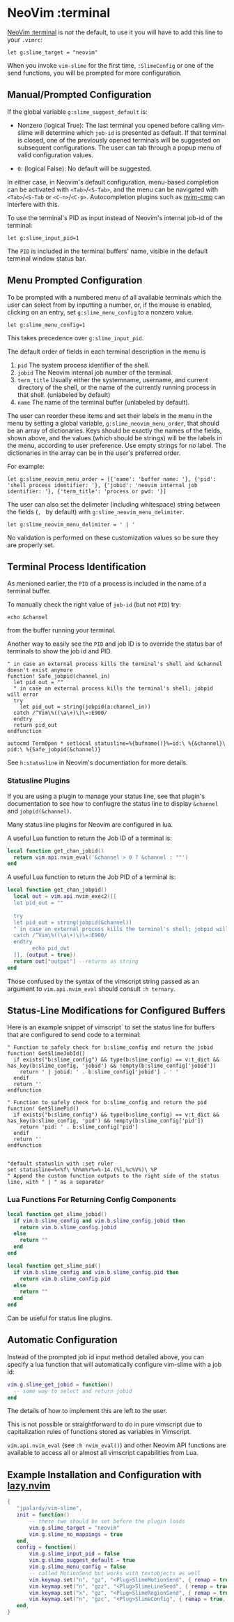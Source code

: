 # NeoVim :terminal

[NeoVim :terminal](https://neovim.io/doc/user/nvim_terminal_emulator.html) is *not* the default, to use it you will have to add this line to your `.vimrc`:

```vim
let g:slime_target = "neovim"
```

When you invoke `vim-slime` for the first time, `:SlimeConfig` or one of the send functions, you will be prompted for more configuration.

## Manual/Prompted Configuration

If the global variable `g:slime_suggest_default` is:

- Nonzero (logical True): The last terminal you opened before calling vim-slime will determine which `job-id` is presented as default. If that terminal is closed, one of the previously opened terminals will be suggested on subsequent configurations. The user can tab through a popup menu of valid configuration values.

- `0`: (logical False): No default will be suggested.


In either case, in Neovim's default configuration, menu-based completion can be activated with `<Tab>`/`<S-Tab>`, and the menu can be navigated with `<Tab>`/`<S-Tab` or `<C-n>`/`<C-p>`.  Autocompletion plugins such as [nvim-cmp](https://github.com/hrsh7th/nvim-cmp) can interfere with this.

To use the terminal's PID as input instead of Neovim's internal job-id of the terminal:

```vim
let g:slime_input_pid=1
```

The `PID` is included in the terminal buffers' name, visible in the default terminal window status bar.


## Menu Prompted Configuration

To be prompted with a numbered menu of all available terminals which the user can select from by inputting a number, or, if the mouse is enabled, clicking on an entry, set `g:slime_menu_config` to a nonzero value.

```vim
let g:slime_menu_config=1
```

This takes precedence over `g:slime_input_pid`.

The default order of fields in each terminal description in the menu is 

1. `pid`  The system process identifier of the shell.
2. `jobid` The Neovim internal job number of the terminal.
3. `term_title` Usually either the systemname, username, and current directory of the shell, or the name of the currently running process in that shell. (unlabeled by default)
4. `name` The name of the terminal buffer (unlabeled by default).

The user can reorder these items and set their labels in the menu in the menu by setting a global variable,  `g:slime_neovim_menu_order`, that should be an array of dictionaries. Keys should be exactly the names of the fields, shown above, and the values (which should  be strings) will be the labels in the menu, according to user preference.  Use empty strings for no label.  The dictionaries in the array can be in the user's preferred order.

For example:

```vim
let g:slime_neovim_menu_order = [{'name': 'buffer name: '}, {'pid': 'shell process identifier: '}, {'jobid': 'neovim internal job identifier: '}, {'term_title': 'process or pwd: '}]
```

The user can also set the delimeter (including whitespace) string between the fields (`, ` by default) with `g:slime_neovim_menu_delimiter`.

```vim
let g:slime_neovim_menu_delimiter = ' | '
```

No validation is performed on these customization values so be sure they are properly set.


## Terminal Process Identification

As menioned earlier, the `PID` of a process is included in the name of a terminal buffer.

To manually check the right value of `job-id`  (but not `PID`) try:

```vim
echo &channel
```

from the buffer running your terminal.

Another way to easily see the `PID` and job ID is to override the status bar of terminals to show the job id and PID.

```vim
" in case an external process kills the terminal's shell and &channel doesn't exist anymore
function! Safe_jobpid(channel_in)
  let pid_out = ""
  " in case an external process kills the terminal's shell; jobpid will error
  try
    let pid_out = string(jobpid(a:channel_in))
  catch /^Vim\%((\a\+)\)\=:E900/
  endtry
  return pid_out
endfunction

autocmd TermOpen * setlocal statusline=%{bufname()}%=id:\ %{&channel}\ pid:\ %{Safe_jobpid(&channel)}
```

See `h:statusline` in Neovim's documentiation for more details.

### Statusline Plugins

If you are using a plugin to manage your status line, see that plugin's documentation to see how to confiugre the status line to display `&channel` and `jobpid(&channel)`.

Many status line plugins for Neovim are configured in lua.

A useful Lua function to return the Job ID of a terminal is:

```lua
local function get_chan_jobid()
  return vim.api.nvim_eval('&channel > 0 ? &channel : ""')
end
```

A useful Lua function to return the Job PID of a terminal is:

```lua
local function get_chan_jobpid()
  local out = vim.api.nvim_exec2([[
  let pid_out = ""
  
  try
  let pid_out = string(jobpid(&channel))
  " in case an external process kills the terminal's shell; jobpid will error
  catch /^Vim\%((\a\+)\)\=:E900/
  endtry
  		echo pid_out
  ]], {output = true})
  return out["output"] --returns as string
end
```

Those confused by the syntax of the vimscript string passed as an argument to `vim.api.nvim_eval` should consult `:h ternary`.

## Status-Line Modifications for Configured Buffers

Here is an example snippet of vimscript` to set the status line for buffers that are configured to send code to a terminal:

```vim
" Function to safely check for b:slime_config and return the jobid
function! GetSlimeJobId()
  if exists("b:slime_config") && type(b:slime_config) == v:t_dict && has_key(b:slime_config, 'jobid') && !empty(b:slime_config['jobid'])
    return ' | jobid: ' . b:slime_config['jobid'] . ' '
  endif
  return ''
endfunction

" Function to safely check for b:slime_config and return the pid
function! GetSlimePid()
  if exists("b:slime_config") && type(b:slime_config) == v:t_dict && has_key(b:slime_config, 'pid') && !empty(b:slime_config['pid'])
    return 'pid: ' . b:slime_config['pid']
  endif
  return ''
endfunction


"default statuslin with :set ruler
set statusline=%<%f\ %h%m%r%=%-14.(%l,%c%V%)\ %P
" Append the custom function outputs to the right side of the status line, with " | " as a separator
```

### Lua Functions For Returning Config Components


```lua
local function get_slime_jobid()
  if vim.b.slime_config and vim.b.slime_config.jobid then
    return vim.b.slime_config.jobid
  else
    return ""
  end
end
```

```lua
local function get_slime_pid()
  if vim.b.slime_config and vim.b.slime_config.pid then
    return vim.b.slime_config.pid
  else
    return ""
  end
end
```

Can be useful for status line plugins.

## Automatic Configuration

Instead of the prompted job id input method detailed above, you can specify a lua function that will automatically configure vim-slime with a job id:

```lua
vim.g.slime_get_jobid = function()
  -- some way to select and return jobid
end
```

The details of how to implement this are left to the user.

This is not possible or straightforward to do in pure vimscript due to capitalization rules of functions stored as variables in Vimscript.

 `vim.api.nvim_eval` (see `:h nvim_eval()`) and other Neovim API functions are available to access all or almost all vimscript capabilities from Lua.

 ## Example Installation and Configuration with [lazy.nvim](https://github.com/folke/lazy.nvim)


 ```lua
{
	"jpalardy/vim-slime",
	init = function()
		-- these two should be set before the plugin loads
		vim.g.slime_target = "neovim"
		vim.g.slime_no_mappings = true
	end,
	config = function()
		vim.g.slime_input_pid = false
		vim.g.slime_suggest_default = true
		vim.g.slime_menu_config = false
		-- called MotionSend but works with textobjects as well
		vim.keymap.set("n", "gz", "<Plug>SlimeMotionSend", { remap = true, silent = false })
		vim.keymap.set("n", "gzz", "<Plug>SlimeLineSend", { remap = true, silent = false })
		vim.keymap.set("x", "gz", "<Plug>SlimeRegionSend", { remap = true, silent = false })
		vim.keymap.set("n", "gzc", "<Plug>SlimeConfig", { remap = true, silent = false })
	end,
}
 ```
